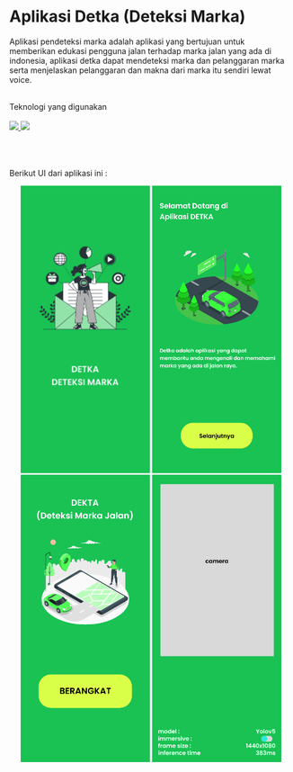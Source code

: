 # Aplikasi Detka (Deteksi Marka)

Aplikasi pendeteksi marka adalah aplikasi yang bertujuan untuk memberikan edukasi pengguna jalan terhadap marka jalan yang ada di indonesia, aplikasi detka dapat mendeteksi marka dan pelanggaran marka serta menjelaskan pelanggaran dan makna dari marka itu sendiri lewat voice.


<br>
Teknologi yang digunakan
<br>
<br>
<a href="https://dart.dev/">
    <img src="https://skillicons.dev/icons?i=java" width=50"/>
  </a>
  
  <a href="https://dart.dev/">
    <img src="https://skillicons.dev/icons?i=tensorflow" width=50"/>
  </a>
  

  
<br>
<br>
<br>
<br>


Berikut UI dari aplikasi ini : 

<div align = center>
<img src="https://github.com/rajuwahyudii/Detka-java/blob/master/splash.png" width="230">
<img src="https://github.com/rajuwahyudii/Detka-java/blob/master/introduction.png" width="230">
<img src="https://github.com/rajuwahyudii/Detka-java/blob/master/main.png" width="230">
<img src="https://github.com/rajuwahyudii/Detka-java/blob/master/deteksi.png" width="230">
</div>
